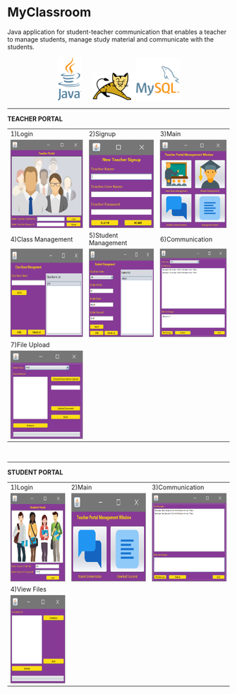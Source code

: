 # MyClassroom
Java application for student-teacher communication that enables a teacher to manage students, manage study material and communicate with the students. 
<p align="center">
  <img src="Resources/JavaLogo.png" height="100">&nbsp;&nbsp;&nbsp;&nbsp;&nbsp;&nbsp;<img src="Resources/ApacheTomcatLogo.png" width="100"><img src="Resources/MySQLLogo.png" width="100">
</p>

---
**TEACHER PORTAL**
<br>
<table>
  <!--ROW 1-->
  <tr>  
    <td>1)Login</td>
    <td>2)Signup</td>
    <td>3)Main</td>
  </tr>
  <tr>
    <td><img src="Resources/TeacherPortal-LOGIN.PNG" height="200"></td>
    <td><img src="Resources/TeacherPortal-SIGNUP.PNG" height="200"></td>
    <td><img src="Resources/TeacherPortal-MAIN.PNG" height="200"></td>
  </tr>
  <!--ROW 2-->
  <tr>  
    <td>4)Class Management</td>
    <td>5)Student Management</td>
    <td>6)Communication</td>
  </tr>
  <tr>
    <td><img src="Resources/TeacherPortal-CLASSMANAGEMENT.PNG" height="200"></td>
    <td><img src="Resources/TeacherPortal-STUDENTMANAGEMENT.PNG" height="200"></td>
    <td><img src="Resources/TeacherPortal-CHAT.PNG" height="200"></td>
  </tr>
  <!--ROW 3-->
  <tr>  
    <td>7)File Upload</td>
  </tr>
  <tr> 
    <td><img src="Resources/TeacherPortal-FILES.PNG" height="200"></td>
  </tr>
</table>
<br>

---
**STUDENT PORTAL**
<br>
<table>
  <!--ROW 1-->
  <tr>  
    <td>1)Login</td>
    <td>2)Main</td>
    <td>3)Communication</td>
  </tr>
  <tr>
    <td><img src="Resources/StudentPortal-LOGIN.PNG" height="200"></td>
    <td><img src="Resources/StudentPortal-MAIN.PNG" height="200"></td>
    <td><img src="Resources/StudentPortal-CHAT.PNG" height="200"></td>
  </tr>
  <!--ROW 2-->
  <tr>  
    <td>4)View Files</td>
  </tr>
  <tr>
    <td><img src="Resources/StudentPortal-FILES.PNG" height="200"></td>
  </tr>
</table>
